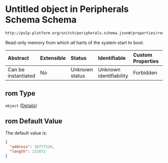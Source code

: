# Untitled object in Peripherals Schema Schema

```txt
http://pulp-platform.org/snitch/peripherals.schema.json#/properties/rom
```

Read-only memory from which *all* harts of the system start to boot.

| Abstract            | Extensible | Status         | Identifiable            | Custom Properties | Additional Properties | Access Restrictions | Defined In                                                                 |
| :------------------ | :--------- | :------------- | :---------------------- | :---------------- | :-------------------- | :------------------ | :------------------------------------------------------------------------- |
| Can be instantiated | No         | Unknown status | Unknown identifiability | Forbidden         | Allowed               | none                | [peripherals.schema.json*](peripherals.schema.json "open original schema") |

## rom Type

`object` ([Details](peripherals-properties-rom.md))

## rom Default Value

The default value is:

```json
{
  "address": 16777216,
  "length": 131072
}
```
